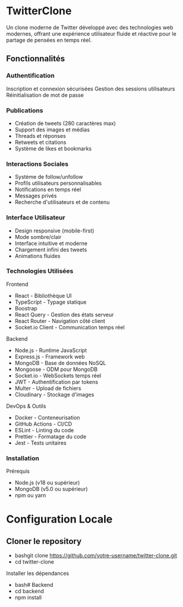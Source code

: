 # TwitterClone

Un clone moderne de Twitter développé avec des technologies web modernes, offrant une expérience utilisateur fluide et réactive pour le partage de pensées en temps réel.
## Fonctionnalités
### Authentification

Inscription et connexion sécurisées
Gestion des sessions utilisateurs
Réinitialisation de mot de passe

### Publications

- Création de tweets (280 caractères max)
- Support des images et médias
- Threads et réponses
- Retweets et citations
- Système de likes et bookmarks

### Interactions Sociales

- Système de follow/unfollow
- Profils utilisateurs personnalisables
- Notifications en temps réel
- Messages privés
- Recherche d'utilisateurs et de contenu

### Interface Utilisateur

- Design responsive (mobile-first)
- Mode sombre/clair
- Interface intuitive et moderne
- Chargement infini des tweets
- Animations fluides

### Technologies Utilisées
Frontend

- React - Bibliothèque UI
- TypeScript - Typage statique
- Boostrap
- React Query - Gestion des états serveur
- React Router - Navigation côté client
- Socket.io Client - Communication temps réel

Backend

- Node.js - Runtime JavaScript
- Express.js - Framework web
- MongoDB - Base de données NoSQL
- Mongoose - ODM pour MongoDB
- Socket.io - WebSockets temps réel
- JWT - Authentification par tokens
- Multer - Upload de fichiers
- Cloudinary - Stockage d'images

DevOps & Outils

- Docker - Conteneurisation
- GitHub Actions - CI/CD
- ESLint - Linting du code
- Prettier - Formatage du code
- Jest - Tests unitaires

### Installation
Prérequis

- Node.js (v18 ou supérieur)
- MongoDB (v5.0 ou supérieur)
- npm ou yarn

# Configuration Locale

## Cloner le repository

- bashgit clone https://github.com/votre-username/twitter-clone.git
- cd twitter-clone

Installer les dépendances

- bash# Backend
- cd backend
- npm install
